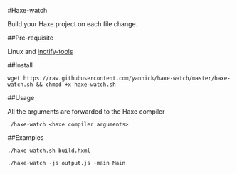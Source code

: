 #Haxe-watch

Build your Haxe project on each file change.

##Pre-requisite

Linux and [inotify-tools](https://github.com/rvoicilas/inotify-tools)

##Install
```
wget https://raw.githubusercontent.com/yanhick/haxe-watch/master/haxe-watch.sh && chmod +x haxe-watch.sh
```

##Usage

All the arguments are forwarded to the Haxe compiler

```
./haxe-watch <haxe compiler arguments>
```

##Examples

```
./haxe-watch.sh build.hxml
```

```
./haxe-watch -js output.js -main Main
```
